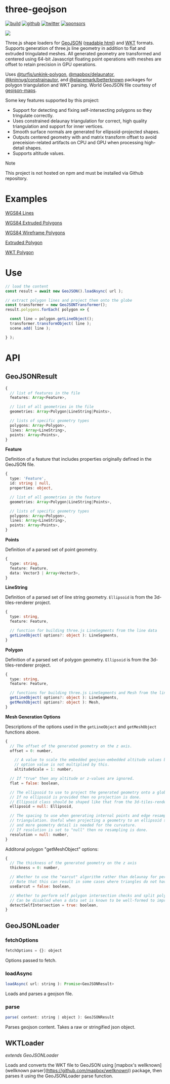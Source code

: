 # three-geojson

[![build](https://img.shields.io/github/actions/workflow/status/gkjohnson/three-geojson/node.js.yml?style=flat-square&label=build&branch=main)](https://github.com/gkjohnson/three-geojson/actions)
[![github](https://flat.badgen.net/badge/icon/github?icon=github&label)](https://github.com/gkjohnson/three-geojson/)
[![twitter](https://flat.badgen.net/badge/twitter/@garrettkjohnson/?icon&label)](https://twitter.com/garrettkjohnson)
[![sponsors](https://img.shields.io/github/sponsors/gkjohnson?style=flat-square&color=1da1f2)](https://github.com/sponsors/gkjohnson/)

![](./docs/banner.png)

Three.js shape loaders for [GeoJSON](https://geojson.org/) ([readable html](https://stevage.github.io/geojson-spec/)) and [WKT](https://en.wikipedia.org/wiki/Well-known_text_representation_of_geometry) formats. Supports generation of three.js line geometry in addition to flat and extruded tringulated meshes. All generated geometry are transformed and centered using 64-bit Javascript floating point operations with meshes are offset to retain precision in GPU operations.

Uses [@turfjs/unkink-polygon](https://www.npmjs.com/package/@turf/unkink-polygon), [@mapbox/delaunator](https://github.com/mapbox/delaunator), [@kninnug/constrainautor](https://github.com/kninnug/Constrainautor), and [@placemark/betterknown](https://github.com/placemark/betterknown) packages for polygon triangulation and WKT parsing. World GeoJSON file courtesy of [geojson-maps](https://geojson-maps.kyd.au/).

Some key features supported by this project:
- Support for detecting and fixing self-intersecting polygons so they tringulate correctly.
- Uses constrained delaunay triangulation for correct, high quality triangulation and support for inner vertices.
- Smooth surface normals are generated for ellipsoid-projected shapes.
- Outputs centered geometry with and matrix transform offset to avoid preceision-related artifacts on CPU and GPU when processing high-detail shapes.
- Supports altitude values.

> [!NOTE]
> This project is not hosted on npm and must be installed via Github repository.

# Examples

[WGS84 Lines](https://gkjohnson.github.io/three-geojson/example/bundle/globe.html)

[WGS84 Extruded Polygons](https://gkjohnson.github.io/three-geojson/example/bundle/globe.html?country=.)

[WGS84 Wireframe Polygons](https://gkjohnson.github.io/three-geojson/example/bundle/globe.html?country=.&wireframe=true)

[Extruded Polygon](https://gkjohnson.github.io/three-geojson/example/bundle/extruded.html)

[WKT Polygon](https://gkjohnson.github.io/three-geojson/example/bundle/wkt.html)

# Use

```js
// load the content
const result = await new GeoJSON().loadAsync( url );

// extract polygon lines and project them onto the globe
const transformer = new GeoJSONTransformer();
result.polygons.forEach( polygon => {

  const line = polygon.getLineObject();
  transformer.transformObject( line );
  scene.add( line );

} );
```

# API

## GeoJSONResult

```ts
{
  // list of features in the file
  features: Array<Feature>,

  // list of all geometries in the file
  geometries: Array<Polygon|LineString|Points>,

  // lists of specific geometry types
  polygons: Array<Polygon>,
  lines: Array<LineString>,
  points: Array<Points>,
}
```

**Feature**

Definition of a feature that includes properties originally defined in the GeoJSON file.

```ts
{
  type: 'Feature',
  id: string | null,
  properties: object,

  // list of all geometries in the feature
  geometries: Array<Polygon|LineString|Points>,

  // lists of specific geometry types
  polygons: Array<Polygon>,
  lines: Array<LineString>,
  points: Array<Points>,
}
```

**Points**

Definition of a parsed set of point geometry.

```ts
{
  type: string,
  feature: Feature,
  data: Vector3 | Array<Vector3>,
}
```

**LineString**

Definition of a parsed set of line string geometry. `Ellipsoid` is from the 3d-tiles-renderer project.

```ts
{
  type: string,
  feature: Feature,

  // function for building three.js LineSegments from the line data
  getLineObject( options?: object ): LineSegments,
}
```

**Polygon**

Definition of a parsed set of polygon geometry. `Ellipsoid` is from the 3d-tiles-renderer project.

```ts
{
  type: string,
  feature: Feature,

  // functions for building three.js LineSegments and Mesh from the line data
  getLineObject( options?: object ): LineSegments,
  getMeshObject( options?: object ): Mesh,
}
```

**Mesh Generation Options**

Descriptions of the options used in the `getLineObject` and `getMeshObject` functions above.

```js
{
  // The offset of the generated geometry on the z axis.
  offset = 0: number,

	// A value to scale the embedded geojson-embedded altitude values by. The offset
	// option value is not multiplied by this.
	altitudeScale = 1: number,

  // If "true" then any altitude or z-values are ignored.
  flat = false: boolean,

  // The ellipsoid to use to project the generated geometry onto a globe surface.
  // If no ellipsoid is provided then no projection is done.
  // Ellipsoid class should be shaped like that from the 3d-tiles-renderer project.
  ellipsoid = null: Ellipsoid,

  // The spacing to use when generating internal points and edge resampling for
  // triangulation. Useful when projecting a geometry to an ellipsoid surface
  // and more geometry detail is needed for the curvature.
  // If resolution is set to "null" then no resampling is done.
  resolution = null: number,
}
```

Additonal polygon "getMeshObject" options:

```js
{
  // The thickness of the generated geometry on the z axis
  thickness = 0: number,

  // Whether to use the "earcut" algorithm rather than delaunay for performance.
  // Note that this can result in some cases where triangles do not have sibling edges.
  useEarcut = false: boolean,

  // Whether to perform self polygon intersection checks and split polygons at intersections.
  // Can be disabled when a data set is known to be well-formed to improve performance.
  detectSelfIntersection = true: boolean,
}
```

## GeoJSONLoader

### fetchOptions

```js
fetchOptions = {}: object
```

Options passed to fetch.

### loadAsync

```js
loadAsync( url: string ): Promise<GeoJSONResult>
```

Loads and parses a geojson file.

### parse

```js
parse( content: string | object ): GeoJSONResult
```

Parses geojson content. Takes a raw or stringified json object.

## WKTLoader

_extends GeoJSONLoader_

Loads and converts the WKT file to GeoJSON using [mapbox's wellknown](wellknown parser](https://github.com/mapbox/wellknown)) package, then parses it using the GeoJSONLoader parse function.

